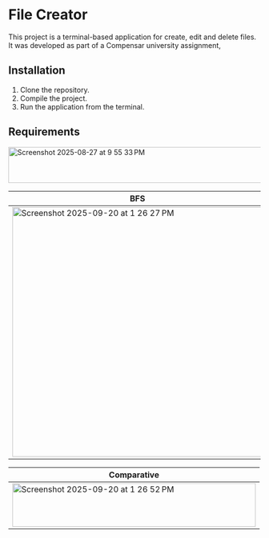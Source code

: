 # File Creator

This project is a terminal-based application for create, edit and delete files. It was developed as part of a Compensar university assignment,

## Installation

1. Clone the repository.
2. Compile the project.
3. Run the application from the terminal.

## Requirements

<img width="714" height="72" alt="Screenshot 2025-08-27 at 9 55 33 PM" src="https://github.com/user-attachments/assets/66ad6106-d5fa-4345-8ea1-c9fcfb7ed8d0" />

| BFS | DFS |
| --- | --- |
| <img width="500" alt="Screenshot 2025-09-20 at 1 26 27 PM" src="https://github.com/user-attachments/assets/7c0597df-db43-439a-94f6-9be4dc19346a" />  |  <img width="500" alt="Screenshot 2025-09-20 at 1 26 40 PM" src="https://github.com/user-attachments/assets/4d5fe46d-fedf-4da1-a8a8-4d33f4abe5fa" /> |

| Comparative |
| ----------- |
| <img width="486" height="87" alt="Screenshot 2025-09-20 at 1 26 52 PM" src="https://github.com/user-attachments/assets/98a5240f-49f9-4fad-bdb3-632fa3fb5bd5" /> |
